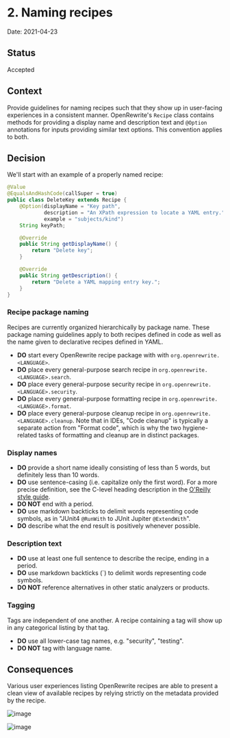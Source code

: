 # 2. Naming recipes

Date: 2021-04-23

## Status

Accepted

## Context

Provide guidelines for naming recipes such that they show up in user-facing experiences in a consistent manner. OpenRewrite's `Recipe` class contains methods for providing a display name and description text and `@Option` annotations for inputs providing similar text options. This convention applies to both.

## Decision

We'll start with an example of a properly named recipe:

```java
@Value
@EqualsAndHashCode(callSuper = true)
public class DeleteKey extends Recipe {
    @Option(displayName = "Key path",
            description = "An XPath expression to locate a YAML entry.",
            example = "subjects/kind")
    String keyPath;

    @Override
    public String getDisplayName() {
        return "Delete key";
    }

    @Override
    public String getDescription() {
        return "Delete a YAML mapping entry key.";
    }
}
```

### Recipe package naming

Recipes are currently organized hierarchically by package name. These package naming guidelines apply to both recipes defined in code as well as the name given to declarative recipes defined in YAML.

* **DO** start every OpenRewrite recipe package with with `org.openrewrite.<LANGUAGE>`.
* **DO** place every general-purpose search recipe in `org.openrewrite.<LANGUAGE>.search`.
* **DO** place every general-purpose security recipe in `org.openrewrite.<LANGUAGE>.security`.
* **DO** place every general-purpose formatting recipe in `org.openrewrite.<LANGUAGE>.format`.
* **DO** place every general-purpose cleanup recipe in `org.openrewrite.<LANGUAGE>.cleanup`. Note that in IDEs, "Code cleanup" is typically a separate action from "Format code", which is why the two hygiene-related tasks of formatting and cleanup are in distinct packages.

### Display names

* **DO** provide a short name ideally consisting of less than 5 words, but definitely less than 10 words.
* **DO** use sentence-casing (i.e. capitalize only the first word). For a more precise definition, see the C-level heading description in the [O'Reilly style guide](http://oreillymedia.github.io/production-resources/styleguide/#headings).
* **DO NOT** end with a period.
* **DO** use markdown backticks to delimit words representing code symbols, as in "JUnit4 `@RunWith` to JUnit Jupiter `@ExtendWith`".
* **DO** describe what the end result is positively whenever possible.

### Description text

* **DO** use at least one full sentence to describe the recipe, ending in a period.
* **DO** use markdown backticks (`) to delimit words representing code symbols.
* **DO NOT** reference alternatives in other static analyzers or products.

### Tagging

Tags are independent of one another. A recipe containing a tag will show up in any categorical listing by that tag.

* **DO** use all lower-case tag names, e.g. "security", "testing".
* **DO NOT** tag with language name.

## Consequences

Various user experiences listing OpenRewrite recipes are able to present a clean view of available recipes by relying strictly on the metadata provided by the recipe.

![image](https://user-images.githubusercontent.com/1697736/115929956-80745500-a43d-11eb-8d48-551a5ba74ee4.png)

![image](https://user-images.githubusercontent.com/1697736/115926276-74859480-a437-11eb-9c50-2d2d30cc4c24.png)
